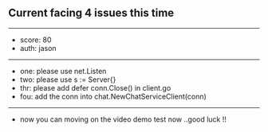 
## Current facing 4 issues this time 
---
- score: 80
- auth: jason
---

- one:  please use net.Listen
- two:  please use s := Server{}
- thr:  please add defer conn.Close() in client.go
- fou:  add the conn into chat.NewChatServiceClient(conn)

---

- now you can moving on the video demo test now ..good luck !!